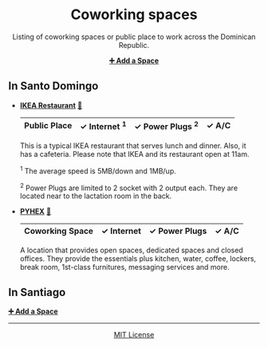 <div align=center>

# Coworking spaces

Listing of coworking spaces or public place to work across the Dominican Republic.

**[:heavy_plus_sign: Add a Space](issues/new)**

</div>

## In Santo Domingo

 - **[IKEA Restaurant](https://www.ikea.com.do/santodomingo/desktop/es_do/restaurante)** [:round_pushpin:](https://goo.gl/maps/2LAzYTHsYSK2)
 
   <table>
     <thead>
       <tr>
         <th>Public Place</th>
         <th>✓ Internet <sup>1</sup></th>
         <th>✓ Power Plugs <sup>2</sup></th>
         <th>✓ A/C</th>
       </tr>
     </thead>
   </table>
   
   This is a typical IKEA restaurant that serves lunch and dinner. Also, it has a cafeteria. Please note that IKEA and its restaurant open at 11am.

   <sup>1</sup> The average speed is 5MB/down and 1MB/up.
   
   <sup>2</sup> Power Plugs are limited to 2 socket with 2 output each. They are located near to the lactation room in the back.

 - **[PYHEX](http://www.pyhexwork.com/)** [:round_pushpin:](https://goo.gl/maps/pbHrYkx5aVS2)

   <table>
     <thead>
       <tr>
         <th>Coworking Space</th>
         <th>✓ Internet</th>
         <th>✓ Power Plugs</th>
         <th>✓ A/C</th>
       </tr>
     </thead>
   </table>

   A location that provides open spaces, dedicated spaces and closed offices. They provide the essentials plus kitchen, water, coffee, lockers, break room, 1st-class furnitures, messaging services and more.

## In Santiago

**[:heavy_plus_sign: Add a Space](issues/new)**

---

<div align=center>

[MIT License](LICENSE)

</div>
